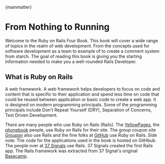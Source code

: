 {mainmatter}# From Nothing to RunningWelcome to the Ruby on Rails Four Book. This book will cover a wide range of topics in the realm of web development. From the concepts used for software development as a team to example of to create a comment system from starch. The goal of reading this book is giving you the starting information needed to make you a well-rounded Rails Developer. ## What is Ruby on RailsA web framework. A web framework helps developers to focus on code and content that is specific to their application and spend less time on code that could be reused between application or basic code to create a web app. It is designed on modern programming principals. Some of the programming principals include Don't Repeat Yourself (DRY), Separation of Concerns, Test Driven Development.There are many people who use Ruby on Rails (Rails). The [YellowPages](http://yp.com), the [phonebook](http://en.wikipedia.org/wiki/Telephone_directory) people, use Ruby on Rails for their site. The group coupon site [Groupon](http://www.groupon.com/) also use Rails and the fine folks at [GitHub](https://github.com) use Ruby on Rails. Side note: The code for the applications used in the book is hosted on GitHbub. The people over at [37 Signals](http://37signals.com/) use Rails. 37 Signals created the first Rails app. The Rails framework was extracted from 37 Signal's original [Basecamp](http://basecamp.com).